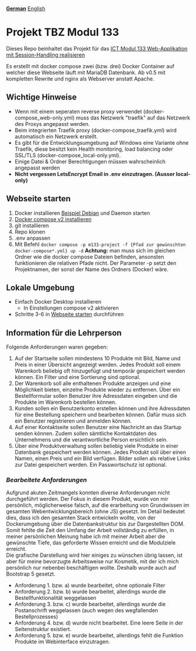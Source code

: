 **[German](README.md)** [English](README-eng.md)
# Projekt TBZ Modul 133
Dieses Repo beinhaltet das Projekt für das [ICT Modul 133 Web-Applikation mit Session-Handling realisieren](https://www.modulbaukasten.ch/module/133)

Es erstellt mit docker compose zwei (bzw. drei) Docker Container auf welcher diese Webseite läuft mit MariaDB Datenbank.
Ab v0.5 mit kompletten Rewrite und nginx als Webserver anstatt Apache.

## Wichtige Hinweise
- Wenn mit einem seperaten reverse proxy verwendet (docker-compose_web-only.yml) muss das Netzwerk "traefik" auf das Netzwerk des Proxys angepasst werden.
- Beim integrierten Traefik proxy (docker-compose_traefik.yml) wird automatisch ein Netzwerk erstellt.
- Es gibt für die Entwicklungsumgebung auf Windows eine Variante ohne Traefik, diese besitzt kein Health monitoring, load balancing oder SSL/TLS (docker-compose_local-only.yml).
- Einige Datei & Ordner Berechtigungen müssen wahrscheinlich angepasst werden
- **Nicht vergessen LetsEncrypt Email in .env einzutragen. (Ausser local-only)**

## Webseite starten
1. Docker installieren [Beispiel Debian](https://docs.docker.com/engine/install/debian/) und Daemon starten
2. [Docker compose v2 installieren](https://docs.docker.com/compose/cli-command/#installing-compose-v2)
3. git installieren
4. Repo klonen
5. .env anpassen
6. Mit Befehl ```
   docker compose -p m133-project -f {Pfad zur gewünschten docker-compose*.yml} up -d ```
   **Achtung:** man muss sich im gleichen Ordner wie die docker compose Dateien befinden, ansonsten funktionieren die relativen Pfade nicht. Der Parameter -p setzt den Projektnamen, der sonst der Name des Ordners (Docker) wäre.

## Lokale Umgebung
- Einfach Docker Desktop installieren
  - In Einstellungen compose v2 aktivieren
- Schritte 3-6 in [Webseite starten](#webseite-starten) durchführen

## Information für die Lehrperson
Folgende Anforderungen waren gegeben:
1. Auf der Startseite sollen mindestens 10 Produkte mit Bild, Name und Preis in einer Übersicht angezeigt werden. Jedes Produkt soll einem Warenkorb beliebig oft hinzugefügt und temporär gespeichert werden können. Ein Filter und eine Sortierung sind optional.
2. Der Warenkorb soll alle enthaltenen Produkte anzeigen und eine Möglichkeit bieten, einzelne Produkte wieder zu entfernen. Über ein Bestellformular sollen Benutzer ihre Adressdaten eingeben und die Produkte im Warenkorb bestellen können.
3. Kunden sollen ein Benutzerkonto erstellen können und ihre Adressdaten für eine Bestellung speichern und bearbeiten können. Dafür muss sich ein Benutzer registrieren und anmelden können.
4. Auf einer Kontaktseite sollen Benutzer eine Nachricht an das Startup senden können. Zudem sollen sämtliche Kontaktdaten des Unternehmens und die verantwortliche Person ersichtlich sein.
5. Über eine Produktverwaltung sollen beliebig viele Produkte in einer Datenbank gespeichert werden können. Jedes Produkt soll über einen Namen, einen Preis und ein Bild verfügen. Bilder sollen als relative Links zur Datei gespeichert werden. Ein Passwortschutz ist optional.

### *Bearbeitete Anforderungen*
Aufgrund akuten Zeitmangels konnten diverse Anforderungen nicht durchgeführt werden. Der Fokus in diesem Produkt, wurde von mir persönlich, möglicherweise falsch, auf die erarbeitung von Grundwissen im gesamten Webentwicklungsbereich (ohne JS) gesetzt. Im Detail bedeutet dies, dass ich den gesamten Stack entwickeln wollte, von der Dockerumgebung über die Datenbankstruktur bis zur Dargestellten DOM. Somit fehlte die Zeit den Umfang der Arbeit vollständig zu erfüllen, in meiner persönlichen Meinung habe ich mit meiner Arbeit aber die gewünschte Tiefe, das geforderte Wissen erreicht und die Modulziele erreicht. \
Die grafische Darstellung wird hier einiges zu wünschen übrig lassen, ist aber für meine bevorzugte Arbeitsweise nur Kosmetik, mit der ich mich persönlich nur nebenbei beschäftigen wollte. Deshalb wurde auch auf Bootstrap 5 gesetzt.
* Anforderung 1. bzw. a) wurde bearbeitet, ohne optionale Filter
* Anforderung 2. bzw. b) wurde bearbeitet, allerdings wurde die Bestellfunktionalität weggelassen
* Anforderung 3. bzw. c) wurde bearbeitet, allerdings wurde die Postanschrift weggelassen (auch wegen des wegfallenden Bestellprozesses)
* Anforderung 4. bzw. d) wurde nicht bearbeitet. Eine leere Seite in der Seitenstruktur existiert.
* Anforderung 5. bzw. e) wurde bearbeitet, allerdings fehlt die Funktion Produkte im Webinterface einzutragen.